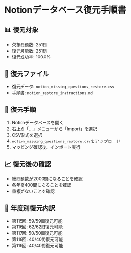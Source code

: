 # Notionデータベース復元手順書

## 📊 復元対象
- 欠損問題数: 251問
- 復元可能数: 251問
- 復元成功率: 100.0%

## 📁 復元ファイル
- 復元データ: `notion_missing_questions_restore.csv`
- 手順書: `notion_restore_instructions.md`

## 🔧 復元手順
1. Notionデータベースを開く
2. 右上の「...」メニューから「Import」を選択
3. CSV形式を選択
4. `notion_missing_questions_restore.csv`をアップロード
5. マッピング確認後、インポート実行

## 📈 復元後の確認
- 総問題数が2000問になることを確認
- 各年度400問になることを確認
- 重複がないことを確認

## 📝 年度別復元内訳
- 第115回: 59/59問復元可能
- 第116回: 62/62問復元可能
- 第117回: 50/50問復元可能
- 第118回: 40/40問復元可能
- 第119回: 40/40問復元可能
